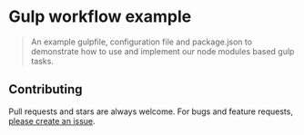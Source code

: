 Gulp workflow example
=================

> An example gulpfile, configuration file and package.json to demonstrate how to use and implement our node modules based gulp tasks.

## Contributing

Pull requests and stars are always welcome. For bugs and feature requests, [please create an issue](https://github.com/wunderkraut/gulp-example/issues/new).
